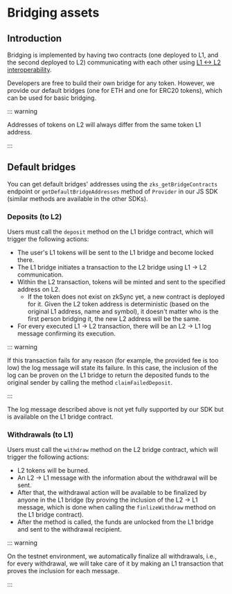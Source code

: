 # Bridging assets

## Introduction

Bridging is implemented by having two contracts 
(one deployed to L1, and the second deployed to L2)
communicating with each other using [L1 <-> L2 interoperability](./l1-l2-interop.md).

Developers are free to build their own bridge for any token.
However, we provide our default bridges (one for ETH and one for ERC20 tokens), which can be used for basic bridging.

::: warning

Addresses of tokens on L2 will always differ from the same token L1 address.

:::

## Default bridges

You can get default bridges' addresses using the `zks_getBridgeContracts` endpoint or `getDefaultBridgeAddresses` method of `Provider` in our JS SDK (similar methods are available in the other SDKs).

### Deposits (to L2)

Users must call the `deposit` method on the L1 bridge contract, which will trigger the following actions:

- The user's L1 tokens will be sent to the L1 bridge and become locked there.
- The L1 bridge initiates a transaction to the L2 bridge using L1 -> L2 communication.
- Within the L2 transaction, tokens will be minted and sent to the specified address on L2.
  - If the token does not exist on zkSync yet, a new contract is deployed for it. Given the L2 token address is deterministic (based on the original L1 address, name and symbol), it doesn't matter who is the first person bridging it, the new L2 address will be the same.
- For every executed L1 -> L2 transaction, there will be an L2 -> L1 log message confirming its execution.

::: warning

If this transaction fails for any reason (for example, the provided fee is too low) the log message will state its failure.
In this case, the inclusion of the log can be proven on the L1 bridge to return the deposited funds to the original sender by calling the method `claimFailedDeposit`.

:::

The log message described above is not yet fully supported by our SDK but is available on the L1 bridge contract.

### Withdrawals (to L1)

Users must call the `withdraw` method on the L2 bridge contract, which will trigger the following actions:

- L2 tokens will be burned.
- An L2 -> L1 message with the information about the withdrawal will be sent.
- After that, the withdrawal action will be available to be finalized by anyone in the L1 bridge (by proving the inclusion of the L2 -> L1 message, which is done when calling the `finlizeWithdraw` method on the L1 bridge contract).
- After the method is called, the funds are unlocked from the L1 bridge and sent to the withdrawal recipient.

::: warning

On the testnet environment, we automatically finalize all withdrawals, i.e., for every withdrawal, we will take care of it by making an L1 transaction that proves the inclusion for each message.

:::
